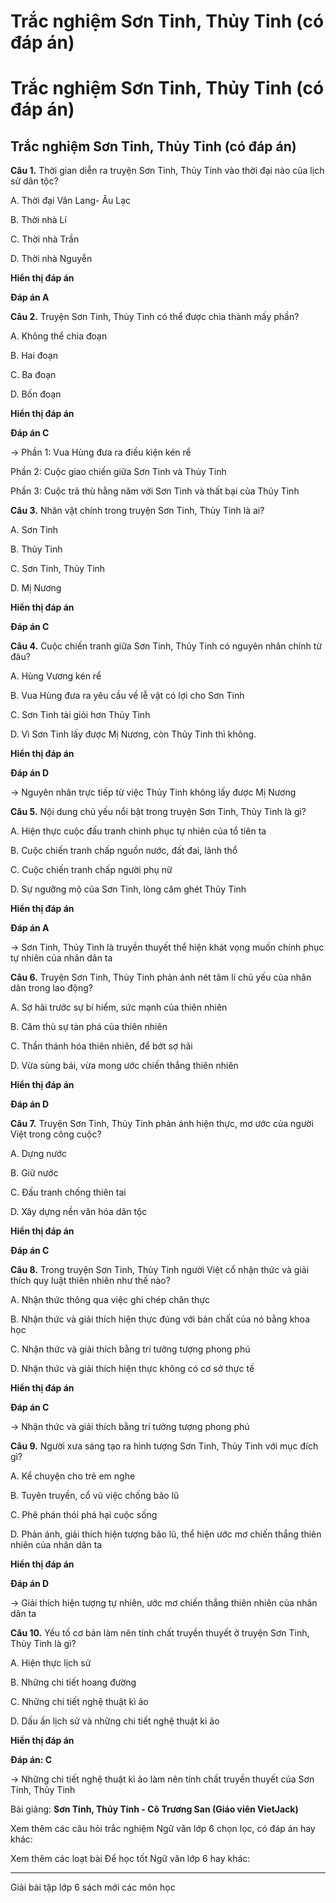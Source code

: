 # Trắc nghiệm Sơn Tinh, Thủy Tinh (có đáp án)

# Trắc nghiệm Sơn Tinh, Thủy Tinh (có đáp án)

## Trắc nghiệm Sơn Tinh, Thủy Tinh (có đáp án)

**Câu 1.** Thời gian diễn ra truyện Sơn Tinh, Thủy Tinh vào thời đại nào của lịch sử dân tộc?

A. Thời đại Văn Lang- Âu Lạc

B. Thời nhà Lí

C. Thời nhà Trần

D. Thời nhà Nguyễn

**Hiển thị đáp án**

**Đáp án A**

**Câu 2.** Truyện Sơn Tinh, Thủy Tinh có thể được chia thành mấy phần?

A. Không thể chia đoạn

B. Hai đoạn

C. Ba đoạn

D. Bốn đoạn

**Hiển thị đáp án**

**Đáp án C**

→ Phần 1: Vua Hùng đưa ra điều kiện kén rể

Phần 2: Cuộc giao chiến giữa Sơn Tinh và Thủy Tinh

Phần 3: Cuộc trả thù hằng năm với Sơn Tinh và thất bại của Thủy Tinh

**Câu 3.** Nhân vật chính trong truyện Sơn Tinh, Thủy Tinh là ai?

A. Sơn Tinh

B. Thủy Tinh

C. Sơn Tinh, Thủy Tinh

D. Mị Nương

**Hiển thị đáp án**

**Đáp án C**

**Câu 4.** Cuộc chiến tranh giữa Sơn Tinh, Thủy Tinh có nguyên nhân chính từ đâu?

A. Hùng Vương kén rể

B. Vua Hùng đưa ra yêu cầu về lễ vật có lợi cho Sơn Tinh

C. Sơn Tinh tài giỏi hơn Thủy Tinh

D. Vì Sơn Tinh lấy được Mị Nương, còn Thủy Tinh thì không.

**Hiển thị đáp án**

**Đáp án D**

→ Nguyên nhân trực tiếp từ việc Thủy Tinh không lấy được Mị Nương

**Câu 5.** Nội dung chủ yếu nổi bật trong truyện Sơn Tinh, Thủy Tinh là gì?

A. Hiện thực cuộc đấu tranh chinh phục tự nhiên của tổ tiên ta

B. Cuộc chiến tranh chấp nguồn nước, đất đai, lãnh thổ

C. Cuộc chiến tranh chấp người phụ nữ

D. Sự ngưỡng mộ của Sơn Tinh, lòng căm ghét Thủy Tinh

**Hiển thị đáp án**

**Đáp án A**

→ Sơn Tinh, Thủy Tinh là truyền thuyết thể hiện khát vọng muốn chính phục tự nhiên của nhân dân ta

**Câu 6.** Truyện Sơn Tinh, Thủy Tinh phản ánh nét tâm lí chủ yếu của nhân dân trong lao động?

A. Sợ hãi trước sự bí hiểm, sức mạnh của thiên nhiên

B. Căm thù sự tàn phá của thiên nhiên

C. Thần thánh hóa thiên nhiên, để bớt sợ hãi

D. Vừa sùng bái, vừa mong ước chiến thắng thiên nhiên

**Hiển thị đáp án**

**Đáp án D**

**Câu 7.** Truyện Sơn Tinh, Thủy Tinh phản ánh hiện thực, mơ ước của người Việt trong công cuộc?

A. Dựng nước

B. Giữ nước

C. Đấu tranh chống thiên tai

D. Xây dựng nền văn hóa dân tộc

**Hiển thị đáp án**

**Đáp án C**

**Câu 8.** Trong truyện Sơn Tinh, Thủy Tinh người Việt cổ nhận thức và giải thích quy luật thiên nhiên như thế nào?

A. Nhận thức thông qua việc ghi chép chân thực

B. Nhận thức và giải thích hiện thực đúng với bản chất của nó bằng khoa học

C. Nhận thức và giải thích bằng trí tưởng tượng phong phú

D. Nhận thức và giải thích hiện thực không có cơ sở thực tế

**Hiển thị đáp án**

**Đáp án C**

→ Nhận thức và giải thích bằng trí tưởng tượng phong phú

**Câu 9.** Người xưa sáng tạo ra hình tượng Sơn Tinh, Thủy Tinh với mục đích gì?

A. Kể chuyện cho trẻ em nghe

B. Tuyên truyền, cổ vũ việc chống bão lũ

C. Phê phán thói phá hại cuộc sống

D. Phản ánh, giải thích hiện tượng bão lũ, thể hiện ước mơ chiến thắng thiên nhiên của nhân dân ta

**Hiển thị đáp án**

**Đáp án D**

→ Giải thích hiện tượng tự nhiên, ước mơ chiến thắng thiên nhiên của nhân dân ta

**Câu 10.** Yếu tố cơ bản làm nên tính chất truyền thuyết ở truyện Sơn Tinh, Thủy Tinh là gì?

A. Hiện thực lịch sử

B. Những chi tiết hoang đường

C. Những chi tiết nghệ thuật kì ảo

D. Dấu ấn lịch sử và những chi tiết nghệ thuật kì ảo

**Hiển thị đáp án**

**Đáp án: C**

→ Những chi tiết nghệ thuật kì ảo làm nên tính chất truyền thuyết của Sơn Tinh, Thủy Tinh

Bài giảng: **Sơn Tinh, Thủy Tinh - Cô Trương San (Giáo viên VietJack)**

Xem thêm các câu hỏi trắc nghiệm Ngữ văn lớp 6 chọn lọc, có đáp án hay khác:

Xem thêm các loạt bài Để học tốt Ngữ văn lớp 6 hay khác:

* * *

Giải bài tập lớp 6 sách mới các môn học
